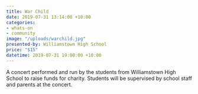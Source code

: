 ```yaml
---
title: War Child
date: 2019-07-31 13:14:00 +10:00
categories:
- whats-on
- community
image: "/uploads/warchild.jpg"
presented-by: Williamstown High School
price: "$15"
datetime: 2019-07-31 19:00:00 +10:00
---
```


A concert performed and run by the students from Williamstown High School to raise funds for charity.
Students will be supervised by school staff and parents at the concert. 